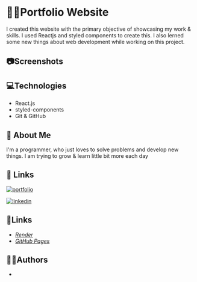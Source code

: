 
# 👨🏻Portfolio Website

I created this website with the primary objective of showcasing my work & skills. I used Reactjs and styled components to create this. I also lerned some new things about web development while working on this project.


## 📷Screenshots

<!-- ![Landing page](https://drive.google.com/uc?export=view&id=1x9Xj5yPDKgwr83lDhCpp_8BnOzzFKfBh) -->

<!-- 
![Landing page Light](https://drive.google.com/uc?export=view&id=1S7SM9Q1CRScu0cbdbVqtVfPewR8tVB9k) -->

## 💻Technologies

- React.js
- styled-components
- Git & GitHub


## 🚀 About Me
I'm a programmer, who just loves to solve problems and develop new things. I am trying to grow & learn little bit more  each day


## 🔗 Links
[![portfolio](https://img.shields.io/badge/my_portfolio-000?style=for-the-badge&logo=ko-fi&logoColor=white)]()

[![linkedin](https://img.shields.io/badge/linkedin-0A66C2?style=for-the-badge&logo=linkedin&logoColor=white)](/)

## 🔗Links
- [*Render*](/)
- [*GitHub Pages*](/)
## ✍🏻Authors

-


